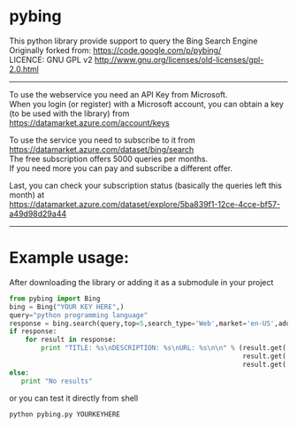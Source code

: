 
# pybing

This python library provide support to query the Bing Search Engine<br/>
Originally forked from: https://code.google.com/p/pybing/<br/>
LICENCE: GNU GPL v2 http://www.gnu.org/licenses/old-licenses/gpl-2.0.html

---

To use the webservice you need an API Key from Microsoft.<br/>
When you login (or register) with a Microsoft account, you can obtain a key (to be used with the library) from<br/>
https://datamarket.azure.com/account/keys

To use the service you need to subscribe to it from<br/>
https://datamarket.azure.com/dataset/bing/search<br/>
The free subscription offers 5000 queries per months.<br/>
If you need more you can pay and subscribe a different offer.<br/>

Last, you can check your subscription status (basically the queries left this month) at<br/>
https://datamarket.azure.com/dataset/explore/5ba839f1-12ce-4cce-bf57-a49d98d29a44

---

# Example usage:
After downloading the library or adding it as a submodule in your project
```python
from pybing import Bing
bing = Bing("YOUR KEY HERE",)
query="python programming language"
response = bing.search(query,top=5,search_type='Web',market='en-US',adult='off')
if response:
    for result in response:
        print "TITLE: %s\nDESCRIPTION: %s\nURL: %s\n\n" % (result.get('Title','no title'),
                                                           result.get('Description','no description'),
                                                           result.get('Url','no url'))
else:
   print "No results"
```

or you can test it directly from shell
```bash
python pybing.py YOURKEYHERE
```
